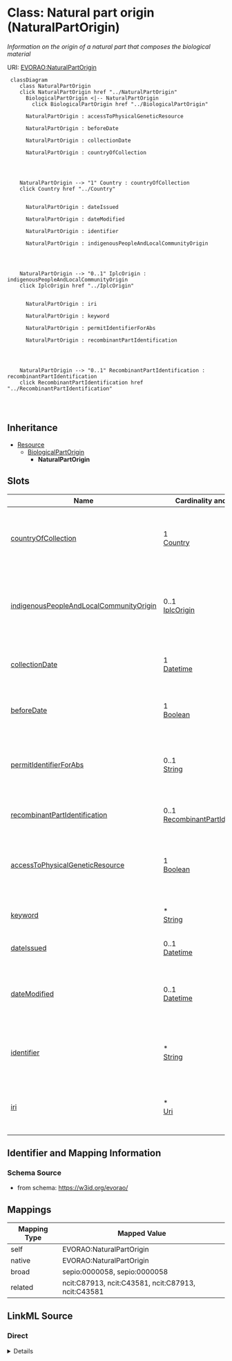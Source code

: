 

# Class: Natural part origin (NaturalPartOrigin) 


_Information on the origin of a natural part that composes the biological material_





URI: [EVORAO:NaturalPartOrigin](https://w3id.org/evorao/NaturalPartOrigin)






```mermaid
 classDiagram
    class NaturalPartOrigin
    click NaturalPartOrigin href "../NaturalPartOrigin"
      BiologicalPartOrigin <|-- NaturalPartOrigin
        click BiologicalPartOrigin href "../BiologicalPartOrigin"
      
      NaturalPartOrigin : accessToPhysicalGeneticResource
        
      NaturalPartOrigin : beforeDate
        
      NaturalPartOrigin : collectionDate
        
      NaturalPartOrigin : countryOfCollection
        
          
    
    
    NaturalPartOrigin --> "1" Country : countryOfCollection
    click Country href "../Country"

        
      NaturalPartOrigin : dateIssued
        
      NaturalPartOrigin : dateModified
        
      NaturalPartOrigin : identifier
        
      NaturalPartOrigin : indigenousPeopleAndLocalCommunityOrigin
        
          
    
    
    NaturalPartOrigin --> "0..1" IplcOrigin : indigenousPeopleAndLocalCommunityOrigin
    click IplcOrigin href "../IplcOrigin"

        
      NaturalPartOrigin : iri
        
      NaturalPartOrigin : keyword
        
      NaturalPartOrigin : permitIdentifierForAbs
        
      NaturalPartOrigin : recombinantPartIdentification
        
          
    
    
    NaturalPartOrigin --> "0..1" RecombinantPartIdentification : recombinantPartIdentification
    click RecombinantPartIdentification href "../RecombinantPartIdentification"

        
      
```





## Inheritance
* [Resource](Resource.md)
    * [BiologicalPartOrigin](BiologicalPartOrigin.md)
        * **NaturalPartOrigin**



## Slots

| Name | Cardinality and Range | Description | Inheritance |
| ---  | --- | --- | --- |
| [countryOfCollection](countryOfCollection.md) | 1 <br/> [Country](Country.md) | The geographical location where the sample was collected in situ | direct |
| [indigenousPeopleAndLocalCommunityOrigin](indigenousPeopleAndLocalCommunityOrigin.md) | 0..1 <br/> [IplcOrigin](IplcOrigin.md) | The specific IPLC area (Indigenous People and Local Communities) from which t... | direct |
| [collectionDate](collectionDate.md) | 1 <br/> [Datetime](Datetime.md) | The date when the sample was collected in situ | direct |
| [beforeDate](beforeDate.md) | 1 <br/> [Boolean](Boolean.md) | Set to TRUE if a proxy date for the collection date is used | direct |
| [permitIdentifierForAbs](permitIdentifierForAbs.md) | 0..1 <br/> [String](String.md) | Reference of the permit identifiers for access to the genetic resource, appli... | direct |
| [recombinantPartIdentification](recombinantPartIdentification.md) | 0..1 <br/> [RecombinantPartIdentification](RecombinantPartIdentification.md) | Identification of a recombinant part | [BiologicalPartOrigin](BiologicalPartOrigin.md) |
| [accessToPhysicalGeneticResource](accessToPhysicalGeneticResource.md) | 1 <br/> [Boolean](Boolean.md) | Indicate if the biological part was produced with access to a physical geneti... | [BiologicalPartOrigin](BiologicalPartOrigin.md) |
| [keyword](keyword.md) | * <br/> [String](String.md) | A keyword or tag describing the resource | [Resource](Resource.md) |
| [dateIssued](dateIssued.md) | 0..1 <br/> [Datetime](Datetime.md) | Date of formal issuance (e | [Resource](Resource.md) |
| [dateModified](dateModified.md) | 0..1 <br/> [Datetime](Datetime.md) | Most recent date on which the resource was changed, updated or modified | [Resource](Resource.md) |
| [identifier](identifier.md) | * <br/> [String](String.md) | A unique identifier of the resource being described or cataloged | [Resource](Resource.md) |
| [iri](iri.md) | * <br/> [Uri](Uri.md) | International Resource Identifier (IRI) that uniquely identifies or refers to... | [Resource](Resource.md) |









## Identifier and Mapping Information







### Schema Source


* from schema: https://w3id.org/evorao/




## Mappings

| Mapping Type | Mapped Value |
| ---  | ---  |
| self | EVORAO:NaturalPartOrigin |
| native | EVORAO:NaturalPartOrigin |
| broad | sepio:0000058, sepio:0000058 |
| related | ncit:C87913, ncit:C43581, ncit:C87913, ncit:C43581 |







## LinkML Source

<!-- TODO: investigate https://stackoverflow.com/questions/37606292/how-to-create-tabbed-code-blocks-in-mkdocs-or-sphinx -->

### Direct

<details>
```yaml
name: NaturalPartOrigin
description: Information on the origin of a natural part that composes the biological
  material
title: Natural part origin
from_schema: https://w3id.org/evorao/
related_mappings:
- ncit:C87913
- ncit:C43581
- ncit:C87913
- ncit:C43581
broad_mappings:
- sepio:0000058
- sepio:0000058
is_a: BiologicalPartOrigin
slots:
- countryOfCollection
- indigenousPeopleAndLocalCommunityOrigin
- collectionDate
- beforeDate
- permitIdentifierForAbs
slot_usage:
  countryOfCollection:
    name: countryOfCollection
    description: The geographical location where the sample was collected in situ.
      Used for Nagoya/CBD; equivalent to 'country of origin'.
    title: country of collection
    close_mappings:
    - wdp:P495
    - hso:0000360
    - schema:countryOfOrigin
    related_mappings:
    - dwc:country
    - genepio:0000118
    broad_mappings:
    - dct:spatial
    domain_of:
    - NaturalPartOrigin
    range: Country
    required: true
    multivalued: false
  indigenousPeopleAndLocalCommunityOrigin:
    name: indigenousPeopleAndLocalCommunityOrigin
    description: The specific IPLC area (Indigenous People and Local Communities)
      from which this sample/element was sampled, if relevant
    title: indigenous people and local community origin
    related_mappings:
    - mesh:D000081034
    - ncit:C41152
    domain_of:
    - NaturalPartOrigin
    range: IplcOrigin
    required: false
    multivalued: false
  collectionDate:
    name: collectionDate
    description: The date when the sample was collected in situ. If unknown/private,
      use a proxy date such as 'date received' and indicate this by setting to true
      the before date property
    title: collection date
    related_mappings:
    - obib:0000714
    broad_mappings:
    - dct:date
    domain_of:
    - NaturalPartOrigin
    range: datetime
    required: true
    multivalued: false
  beforeDate:
    name: beforeDate
    description: Set to TRUE if a proxy date for the collection date is used
    title: before date
    related_mappings:
    - sepio:0000105
    - ro:0002089
    ifabsent: 'false'
    domain_of:
    - NaturalPartOrigin
    range: boolean
    required: true
    multivalued: false
  permitIdentifierForAbs:
    name: permitIdentifierForAbs
    description: Reference of the permit identifiers for access to the genetic resource,
      applicable if the genetic resource falls under Access and Benefit-Sharing (ABS)
      regulations
    title: permit identifier for ABS
    domain_of:
    - NaturalPartOrigin
    required: false
    multivalued: false

```
</details>

### Induced

<details>
```yaml
name: NaturalPartOrigin
description: Information on the origin of a natural part that composes the biological
  material
title: Natural part origin
from_schema: https://w3id.org/evorao/
related_mappings:
- ncit:C87913
- ncit:C43581
- ncit:C87913
- ncit:C43581
broad_mappings:
- sepio:0000058
- sepio:0000058
is_a: BiologicalPartOrigin
slot_usage:
  countryOfCollection:
    name: countryOfCollection
    description: The geographical location where the sample was collected in situ.
      Used for Nagoya/CBD; equivalent to 'country of origin'.
    title: country of collection
    close_mappings:
    - wdp:P495
    - hso:0000360
    - schema:countryOfOrigin
    related_mappings:
    - dwc:country
    - genepio:0000118
    broad_mappings:
    - dct:spatial
    domain_of:
    - NaturalPartOrigin
    range: Country
    required: true
    multivalued: false
  indigenousPeopleAndLocalCommunityOrigin:
    name: indigenousPeopleAndLocalCommunityOrigin
    description: The specific IPLC area (Indigenous People and Local Communities)
      from which this sample/element was sampled, if relevant
    title: indigenous people and local community origin
    related_mappings:
    - mesh:D000081034
    - ncit:C41152
    domain_of:
    - NaturalPartOrigin
    range: IplcOrigin
    required: false
    multivalued: false
  collectionDate:
    name: collectionDate
    description: The date when the sample was collected in situ. If unknown/private,
      use a proxy date such as 'date received' and indicate this by setting to true
      the before date property
    title: collection date
    related_mappings:
    - obib:0000714
    broad_mappings:
    - dct:date
    domain_of:
    - NaturalPartOrigin
    range: datetime
    required: true
    multivalued: false
  beforeDate:
    name: beforeDate
    description: Set to TRUE if a proxy date for the collection date is used
    title: before date
    related_mappings:
    - sepio:0000105
    - ro:0002089
    ifabsent: 'false'
    domain_of:
    - NaturalPartOrigin
    range: boolean
    required: true
    multivalued: false
  permitIdentifierForAbs:
    name: permitIdentifierForAbs
    description: Reference of the permit identifiers for access to the genetic resource,
      applicable if the genetic resource falls under Access and Benefit-Sharing (ABS)
      regulations
    title: permit identifier for ABS
    domain_of:
    - NaturalPartOrigin
    required: false
    multivalued: false
attributes:
  countryOfCollection:
    name: countryOfCollection
    description: The geographical location where the sample was collected in situ.
      Used for Nagoya/CBD; equivalent to 'country of origin'.
    title: country of collection
    from_schema: https://w3id.org/evorao/
    close_mappings:
    - wdp:P495
    - hso:0000360
    - schema:countryOfOrigin
    related_mappings:
    - dwc:country
    - genepio:0000118
    broad_mappings:
    - dct:spatial
    rank: 1000
    alias: countryOfCollection
    owner: NaturalPartOrigin
    domain_of:
    - NaturalPartOrigin
    range: Country
    required: true
    multivalued: false
  indigenousPeopleAndLocalCommunityOrigin:
    name: indigenousPeopleAndLocalCommunityOrigin
    description: The specific IPLC area (Indigenous People and Local Communities)
      from which this sample/element was sampled, if relevant
    title: indigenous people and local community origin
    from_schema: https://w3id.org/evorao/
    related_mappings:
    - mesh:D000081034
    - ncit:C41152
    rank: 1000
    alias: indigenousPeopleAndLocalCommunityOrigin
    owner: NaturalPartOrigin
    domain_of:
    - NaturalPartOrigin
    range: IplcOrigin
    required: false
    multivalued: false
  collectionDate:
    name: collectionDate
    description: The date when the sample was collected in situ. If unknown/private,
      use a proxy date such as 'date received' and indicate this by setting to true
      the before date property
    title: collection date
    from_schema: https://w3id.org/evorao/
    related_mappings:
    - obib:0000714
    broad_mappings:
    - dct:date
    rank: 1000
    alias: collectionDate
    owner: NaturalPartOrigin
    domain_of:
    - NaturalPartOrigin
    range: datetime
    required: true
    multivalued: false
  beforeDate:
    name: beforeDate
    description: Set to TRUE if a proxy date for the collection date is used
    title: before date
    from_schema: https://w3id.org/evorao/
    related_mappings:
    - sepio:0000105
    - ro:0002089
    rank: 1000
    ifabsent: 'false'
    alias: beforeDate
    owner: NaturalPartOrigin
    domain_of:
    - NaturalPartOrigin
    range: boolean
    required: true
    multivalued: false
  permitIdentifierForAbs:
    name: permitIdentifierForAbs
    description: Reference of the permit identifiers for access to the genetic resource,
      applicable if the genetic resource falls under Access and Benefit-Sharing (ABS)
      regulations
    title: permit identifier for ABS
    from_schema: https://w3id.org/evorao/
    rank: 1000
    alias: permitIdentifierForAbs
    owner: NaturalPartOrigin
    domain_of:
    - NaturalPartOrigin
    range: string
    required: false
    multivalued: false
  recombinantPartIdentification:
    name: recombinantPartIdentification
    description: Identification of a recombinant part
    title: recombinant part identification
    comments:
    - Information not required if the current biological part constitutes the complete
      biological material
    from_schema: https://w3id.org/evorao/
    rank: 1000
    alias: recombinantPartIdentification
    owner: NaturalPartOrigin
    domain_of:
    - BiologicalPartOrigin
    range: RecombinantPartIdentification
    required: false
    multivalued: false
  accessToPhysicalGeneticResource:
    name: accessToPhysicalGeneticResource
    description: Indicate if the biological part was produced with access to a physical
      genetic resource
    title: access to physical genetic resource
    from_schema: https://w3id.org/evorao/
    rank: 1000
    alias: accessToPhysicalGeneticResource
    owner: NaturalPartOrigin
    domain_of:
    - BiologicalPartOrigin
    range: boolean
    required: true
    multivalued: false
  keyword:
    name: keyword
    description: A keyword or tag describing the resource
    title: keyword
    from_schema: https://w3id.org/evorao/
    rank: 1000
    slot_uri: dcat:keyword
    alias: keyword
    owner: NaturalPartOrigin
    domain_of:
    - Resource
    range: string
    required: false
    multivalued: true
  dateIssued:
    name: dateIssued
    description: Date of formal issuance (e.g., publication) of the resource
    title: date issued
    comments:
    - encoded using the relevant ISO 8601 Date and Time compliant string [DATETIME]
    from_schema: https://w3id.org/evorao/
    exact_mappings:
    - sepio:0000051
    close_mappings:
    - schema:datePublished
    - schema:dateCreated
    rank: 1000
    slot_uri: dct:issued
    alias: dateIssued
    owner: NaturalPartOrigin
    domain_of:
    - Resource
    range: datetime
    required: false
    multivalued: false
  dateModified:
    name: dateModified
    description: Most recent date on which the resource was changed, updated or modified
    title: date modified
    comments:
    - encoded using the relevant ISO 8601 Date and Time compliant string [DATETIME]
    from_schema: https://w3id.org/evorao/
    exact_mappings:
    - sepio:0000036
    close_mappings:
    - schema:dateModified
    rank: 1000
    slot_uri: dct:modified
    alias: dateModified
    owner: NaturalPartOrigin
    domain_of:
    - Resource
    range: datetime
    required: false
    multivalued: false
  identifier:
    name: identifier
    description: A unique identifier of the resource being described or cataloged
    title: identifier
    comments:
    - The identifier is a text string which is assigned to the resource to provide
      an unambiguous reference within a particular context. Persistent identifiers
      should be provided as HTTP URIs
    from_schema: https://w3id.org/evorao/
    exact_mappings:
    - schema:identifier
    rank: 1000
    slot_uri: dct:identifier
    alias: identifier
    owner: NaturalPartOrigin
    domain_of:
    - Resource
    range: string
    required: false
    multivalued: true
  iri:
    name: iri
    description: International Resource Identifier (IRI) that uniquely identifies
      or refers to the resource. IRIs include URIs, and URIs include URLs
    title: IRI
    comments:
    - An IRI is a global identifier standardized by IETF RFC 3987. It may or may not
      be resolvable on the web. IRIs include URIs, and URIs include URLs
    from_schema: https://w3id.org/evorao/
    close_mappings:
    - biolink:iri
    related_mappings:
    - mi:url
    narrow_mappings:
    - schema:url
    rank: 1000
    is_a: identifier
    alias: iri
    owner: NaturalPartOrigin
    domain_of:
    - Resource
    range: uri
    required: false
    multivalued: true

```
</details>